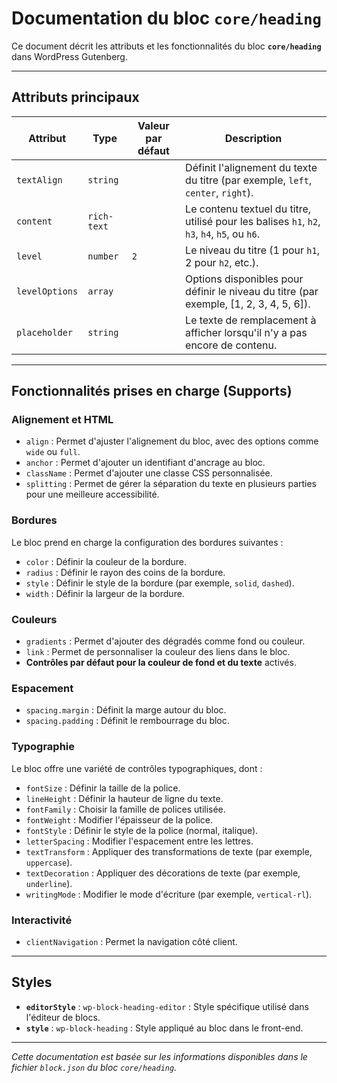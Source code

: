 # Documentation du bloc `core/heading`

Ce document décrit les attributs et les fonctionnalités du bloc **`core/heading`** dans WordPress Gutenberg.

---

## Attributs principaux

| **Attribut**             | **Type**           | **Valeur par défaut**   | **Description**                                                                                           |
|--------------------------|--------------------|-------------------------|-----------------------------------------------------------------------------------------------------------|
| `textAlign`              | `string`           |                         | Définit l'alignement du texte du titre (par exemple, `left`, `center`, `right`).                           |
| `content`                | `rich-text`        |                         | Le contenu textuel du titre, utilisé pour les balises `h1`, `h2`, `h3`, `h4`, `h5`, ou `h6`.               |
| `level`                  | `number`           | `2`                     | Le niveau du titre (1 pour `h1`, 2 pour `h2`, etc.).                                                      |
| `levelOptions`           | `array`            |                         | Options disponibles pour définir le niveau du titre (par exemple, [1, 2, 3, 4, 5, 6]).                   |
| `placeholder`            | `string`           |                         | Le texte de remplacement à afficher lorsqu'il n'y a pas encore de contenu.                                 |

---

## Fonctionnalités prises en charge (Supports)

### **Alignement et HTML**
- `align` : Permet d'ajuster l'alignement du bloc, avec des options comme `wide` ou `full`.
- `anchor` : Permet d'ajouter un identifiant d'ancrage au bloc.
- `className` : Permet d'ajouter une classe CSS personnalisée.
- `splitting` : Permet de gérer la séparation du texte en plusieurs parties pour une meilleure accessibilité.

### **Bordures**
Le bloc prend en charge la configuration des bordures suivantes :
- `color` : Définir la couleur de la bordure.
- `radius` : Définir le rayon des coins de la bordure.
- `style` : Définir le style de la bordure (par exemple, `solid`, `dashed`).
- `width` : Définir la largeur de la bordure.

### **Couleurs**
- `gradients` : Permet d'ajouter des dégradés comme fond ou couleur.
- `link` : Permet de personnaliser la couleur des liens dans le bloc.
- **Contrôles par défaut pour la couleur de fond et du texte** activés.

### **Espacement**
- `spacing.margin` : Définit la marge autour du bloc.
- `spacing.padding` : Définit le rembourrage du bloc.

### **Typographie**
Le bloc offre une variété de contrôles typographiques, dont :
- `fontSize` : Définir la taille de la police.
- `lineHeight` : Définir la hauteur de ligne du texte.
- `fontFamily` : Choisir la famille de polices utilisée.
- `fontWeight` : Modifier l'épaisseur de la police.
- `fontStyle` : Définir le style de la police (normal, italique).
- `letterSpacing` : Modifier l'espacement entre les lettres.
- `textTransform` : Appliquer des transformations de texte (par exemple, `uppercase`).
- `textDecoration` : Appliquer des décorations de texte (par exemple, `underline`).
- `writingMode` : Modifier le mode d'écriture (par exemple, `vertical-rl`).

### **Interactivité**
- `clientNavigation` : Permet la navigation côté client.

---

## Styles
- **`editorStyle`** : `wp-block-heading-editor` : Style spécifique utilisé dans l'éditeur de blocs.
- **`style`** : `wp-block-heading` : Style appliqué au bloc dans le front-end.

---

*Cette documentation est basée sur les informations disponibles dans le fichier `block.json` du bloc `core/heading`.*